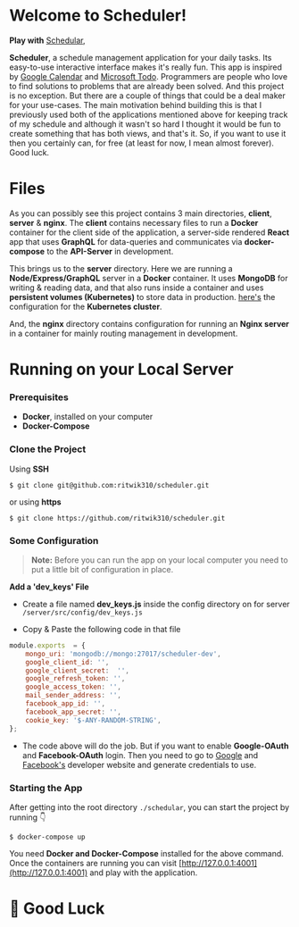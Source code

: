 
# Welcome to Scheduler!

**Play with** [Schedular](https://scheduler.ritwiksaha.com/),

**Scheduler**, a schedule management application for your daily tasks. Its easy-to-use interactive interface makes it's really fun. This app is inspired by [Google Calendar](https://calendar.google.com/) and [Microsoft Todo](https://to-do.microsoft.com/). Programmers are people who love to find solutions to problems that are already been solved. And this project is no exception. But there are a couple of things that could be a deal maker for your use-cases. The main motivation behind building this is that I previously used both of the applications mentioned above for keeping track of my schedule and although it wasn't so hard I thought it would be fun to create something that has both views, and that's it. So, if you want to use it then you certainly can, for free (at least for now, I mean almost forever). Good luck.

# Files

As you can possibly see this project contains 3 main directories, **client**, **server** & **nginx**. The **client** contains necessary files to run a **Docker** container for the client side of the application, a server-side rendered **React** app that uses **GraphQL** for data-queries and communicates via **docker-compose** to the **API-Server** in development.  
  
This brings us to the **server** directory. Here we are running a **Node/Express/GraphQL** server in a **Docker** container. It uses **MongoDB** for writing & reading data, and that also runs inside a container and uses **persistent volumes (Kubernetes)** to store data in production. [here's](https://github.com/ritwik310/my-k8s-config) the configuration for the **Kubernetes cluster**.

And, the **nginx** directory contains configuration for running an **Nginx server** in a container for mainly routing management in development.

# Running on your Local Server

### Prerequisites

- **Docker**, installed on your computer
- **Docker-Compose**

### Clone the Project
Using **SSH**
```shell
$ git clone git@github.com:ritwik310/scheduler.git
```
or using **https**
```shell
$ git clone https://github.com/ritwik310/scheduler.git
```

### Some Configuration
> **Note:** Before you can run the app on your local computer you need to put a little bit of configuration in place.

**Add a 'dev_keys' File**
- Create a file named **dev_keys.js** inside the config directory on for server `/server/src/config/dev_keys.js`

- Copy & Paste the following code in that file
```javascript
module.exports  = {
	mongo_uri: 'mongodb://mongo:27017/scheduler-dev',
	google_client_id: '',
	google_client_secret:  '',
	google_refresh_token: '',
	google_access_token: '',
	mail_sender_address: '',
	facebook_app_id: '',
	facebook_app_secret: '',
	cookie_key: '$-ANY-RANDOM-STRING',
};
```
- The code above will do the job. But if you want to enable **Google-OAuth** and **Facebook-OAuth** login. Then you need to go to [Google](https://console.cloud.google.com) and [Facebook's](https://developers.facebook.com/) developer website and generate credentials to use.

### Starting the App

After getting into the root directory `./schedular`, you can start the project by running :point_down:
```shell
$ docker-compose up
```
You need **Docker and Docker-Compose** installed for the above command. Once the containers are running you can visit [http://127.0.0.1:4001](http://127.0.0.1:4001) and play with the application.

# :metal: Good Luck